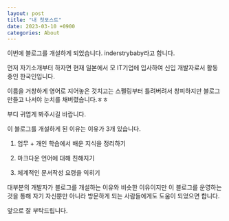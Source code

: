 ```yaml
---
layout: post
title: "내 첫포스트"
date: 2023-03-10 +0900
categories: About
---
```


이번에 블로그를 개설하게 되었습니다. inderstrybaby라고 합니다.

먼저 자기소개부터 하자면 현재 일본에서 모 IT기업에 입사하여 신입 개발자로서 활동 중인 한국인입니다.

이름을 거창하게 영어로 지어놓은 것치고는 스펠링부터 틀려버려서 창피하지만 블로그 만들고 나서야 눈치를 채버렸습니다.ㅎㅎ

부디 귀엽게 봐주시길 바랍니다.

이 블로그를 개설하게 된 이유는 이유가 3개 있습니다.

1. 업무 + 개인 학습에서 배운 지식을 정리하기

2. 마크다운 언어에 대해 친해지기

3. 체계적인 문서작성 요령을 익히기

대부분의 개발자가 블로그를 개설하는 이유와 비슷한 이유이지만 이 블로그를 운영하는 것을 통해 자기 자신뿐만 아니라 방문하게 되는 사람들에게도 도움이 되었으면 합니다.

앞으로 잘 부탁드립니다.